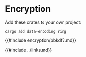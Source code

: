 # Encryption

Add these crates to your own project:

```
cargo add data-encoding ring
```

{{#include encryption/pbkdf2.md}}

{{#include ../links.md}}
